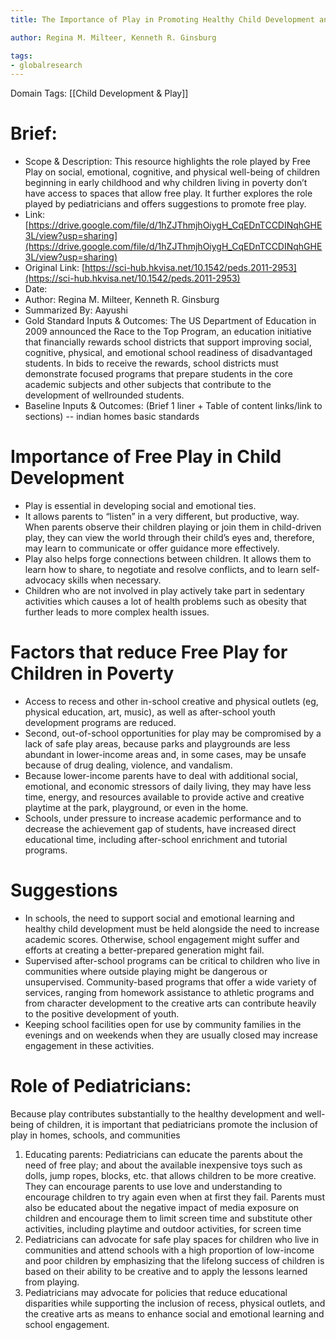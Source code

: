 ```yaml
---
title: The Importance of Play in Promoting Healthy Child Development and Maintaining Strong Parent-Child Bond: Focus on Children in Poverty

author: Regina M. Milteer, Kenneth R. Ginsburg

tags: 
- globalresearch 
---
```


Domain Tags: [[Child Development & Play]]

# Brief:

* Scope & Description: This resource highlights the role played by Free Play on social, emotional, cognitive, and physical well-being of children beginning in early childhood and why children living in poverty don’t have access to spaces that allow free play. It further explores the role played by pediatricians and offers suggestions to promote free play.
* Link: [https://drive.google.com/file/d/1hZJThmjhOiygH_CqEDnTCCDINqhGHE3L/view?usp=sharing](https://drive.google.com/file/d/1hZJThmjhOiygH_CqEDnTCCDINqhGHE3L/view?usp=sharing) 
* Original Link: [https://sci-hub.hkvisa.net/10.1542/peds.2011-2953](https://sci-hub.hkvisa.net/10.1542/peds.2011-2953) 
* Date: 
* Author: Regina M. Milteer, Kenneth R. Ginsburg 
* Summarized By: Aayushi
* Gold Standard Inputs & Outcomes: The US Department of Education in 2009 announced the Race to the Top Program, an education initiative that financially rewards school districts that support improving social, cognitive, physical, and emotional school readiness of disadvantaged students. In bids to receive the rewards, school districts must demonstrate focused programs that prepare students in the core academic subjects and other subjects that contribute to the development of wellrounded students. 
* Baseline Inputs & Outcomes:  (Brief 1 liner + Table of content links/link to sections) -- indian homes basic standards


# Importance of Free Play in Child Development
* Play is essential in developing social and emotional ties.
* It allows parents to “listen” in a very different, but productive, way. When parents observe their children playing or join them in child-driven play, they can view the world through their child’s eyes and, therefore, may learn to communicate or offer guidance more effectively.
* Play also helps forge connections between children. It allows them to learn how to share, to negotiate and resolve conflicts, and to learn self-advocacy skills when necessary.
* Children who are not involved in play actively take part in sedentary activities which causes a lot of health problems such as obesity that further leads to more complex health issues.

# Factors that reduce Free Play for Children in Poverty
* Access to recess and other in-school creative and physical outlets (eg, physical education, art, music), as well as after-school youth development programs are reduced. 
* Second, out-of-school opportunities for play may be compromised by a lack of safe play areas, because parks and playgrounds are less abundant in lower-income areas and, in some cases, may be unsafe because of drug dealing, violence, and vandalism. 
* Because lower-income parents have to deal with additional social, emotional, and economic stressors of daily living, they may have less time, energy, and resources available to provide active and creative playtime at the park, playground, or even in the home.
* Schools, under pressure to increase academic performance and to decrease the achievement gap of students, have increased direct educational time, including after-school enrichment and tutorial programs.

# Suggestions
* In schools, the need to support social and emotional learning and healthy child development must be held alongside the need to increase academic scores. Otherwise, school engagement might suffer and efforts at creating a better-prepared generation might fail.
* Supervised after-school programs can be critical to children who live in communities where outside playing might be dangerous or unsupervised. Community-based programs that offer a wide variety of services, ranging from homework assistance to athletic programs and from character development to the creative arts can contribute heavily to the positive development of youth.
* Keeping school facilities open for use by community families in the evenings and on weekends when they are usually closed may increase engagement in these activities.

# Role of Pediatricians:
Because play contributes substantially to the healthy development and well-being of children, it is important that pediatricians promote the inclusion of play in homes, schools, and communities

1. Educating parents: Pediatricians can educate the parents about the need of free play; and about the available inexpensive toys such as dolls, jump ropes, blocks, etc. that allows children to be more creative. They can encourage parents to use love and understanding to encourage children to try again even when at first they fail. Parents must also be educated about the negative impact of media exposure on children and encourage them to limit screen time and substitute other activities, including playtime and outdoor activities, for screen time
2. Pediatricians can advocate for safe play spaces for children who live in communities and attend schools with a high proportion of low-income and poor children by emphasizing that the lifelong success of children is based on their ability to be creative and to apply the lessons learned from playing.
3. Pediatricians may advocate for policies that reduce educational disparities while supporting the inclusion of recess, physical outlets, and the creative arts as means to enhance social and emotional learning and school engagement.

